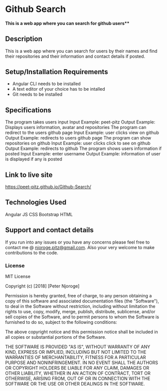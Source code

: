 # Github Search
#### This is a web app where you can search for github users**
## Description
This is a web app where you can search for users by their names and find their repositories and their information and contact details if posted.
## Setup/Installation Requirements
* Angular CLI needs to be installed
* A text editor of your choice has to be intalled
* Git needs to be installed 
## Specifications
The program takes users input
    Input Example: peet-pitz
	Output Example: Displays users information, avatar and repositories
The program can redirect to the users github page
    Input Example: user clicks view on github
    Output Example: redirects to users github page
The program can show repositories on github
    Input Example: user clicks click to see on github
    Output Example: redirects to github
The program shows users information if posted
    Input Example: enter username 
    Output Example: information of user is displayed if any is posted 
 

## Link to live site
  https://peet-pitz.github.io/Github-Search/

## Technologies Used
Angular JS
CSS
Bootstrap
HTML
## Support and contact details
If you run into any issues or you have any concerns please feel free to contact me @ njoroge.pitz@gmail.com. Also your very welcome to make contributions to the code.
### License
MIT License

Copyright (c) [2018] [Peter Njoroge]

Permission is hereby granted, free of charge, to any person obtaining a copy
of this software and associated documentation files (the "Software"), to deal
in the Software without restriction, including without limitation the rights
to use, copy, modify, merge, publish, distribute, sublicense, and/or sell
copies of the Software, and to permit persons to whom the Software is
furnished to do so, subject to the following conditions:

The above copyright notice and this permission notice shall be included in all
copies or substantial portions of the Software.

THE SOFTWARE IS PROVIDED "AS IS", WITHOUT WARRANTY OF ANY KIND, EXPRESS OR
IMPLIED, INCLUDING BUT NOT LIMITED TO THE WARRANTIES OF MERCHANTABILITY,
FITNESS FOR A PARTICULAR PURPOSE AND NONINFRINGEMENT. IN NO EVENT SHALL THE
AUTHORS OR COPYRIGHT HOLDERS BE LIABLE FOR ANY CLAIM, DAMAGES OR OTHER
LIABILITY, WHETHER IN AN ACTION OF CONTRACT, TORT OR OTHERWISE, ARISING FROM,
OUT OF OR IN CONNECTION WITH THE SOFTWARE OR THE USE OR OTHER DEALINGS IN THE
SOFTWARE.
